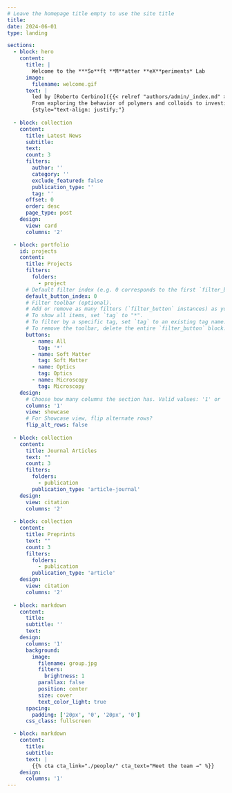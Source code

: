 ```yaml
---
# Leave the homepage title empty to use the site title
title:
date: 2024-06-01
type: landing

sections:
  - block: hero
    content:
      title: |
        Welcome to the ***So**ft **M**atter **eX**periments* Lab
      image:
        filename: welcome.gif
      text: |
        led by [Roberto Cerbino]({{< relref "authors/admin/_index.md" >}})!  
        From exploring the behavior of polymers and colloids to investigating the dynamics of biological systems, we are dedicated to unraveling the complexities of ***<a style="font-weight: bold; text-decoration:none;" href="https://www.nature.com/subjects/soft-materials">Soft</a>*** materials. Whether you're a seasoned researcher or an aspiring scientist, we invite you to join us on this exciting journey of discovery.
        {style="text-align: justify;"}
  
  - block: collection
    content:
      title: Latest News
      subtitle:
      text:
      count: 3
      filters:
        author: ''
        category: ''
        exclude_featured: false
        publication_type: ''
        tag: ''
      offset: 0
      order: desc
      page_type: post
    design:
      view: card
      columns: '2'

  - block: portfolio
    id: projects
    content:
      title: Projects
      filters:
        folders:
          - project
      # Default filter index (e.g. 0 corresponds to the first `filter_button` instance below).
      default_button_index: 0
      # Filter toolbar (optional).
      # Add or remove as many filters (`filter_button` instances) as you like.
      # To show all items, set `tag` to "*".
      # To filter by a specific tag, set `tag` to an existing tag name.
      # To remove the toolbar, delete the entire `filter_button` block.
      buttons:
        - name: All
          tag: '*'
        - name: Soft Matter
          tag: Soft Matter
        - name: Optics
          tag: Optics
        - name: Microscopy
          tag: Microscopy
    design:
      # Choose how many columns the section has. Valid values: '1' or '2'.
      columns: '1'
      view: showcase
      # For Showcase view, flip alternate rows?
      flip_alt_rows: false
  
  - block: collection
    content:
      title: Journal Articles
      text: ""
      count: 3
      filters:
        folders:
          - publication
        publication_type: 'article-journal'
    design:
      view: citation
      columns: '2'
  
  - block: collection
    content:
      title: Preprints
      text: ""
      count: 3
      filters:
        folders:
          - publication
        publication_type: 'article'
    design:
      view: citation
      columns: '2'
  
  - block: markdown
    content:
      title:
      subtitle: ''
      text:
    design:
      columns: '1'
      background:
        image: 
          filename: group.jpg
          filters:
            brightness: 1
          parallax: false
          position: center
          size: cover
          text_color_light: true
      spacing:
        padding: ['20px', '0', '20px', '0']
      css_class: fullscreen

  - block: markdown
    content:
      title:
      subtitle:
      text: |
        {{% cta cta_link="./people/" cta_text="Meet the team →" %}}
    design:
      columns: '1'
---
```

